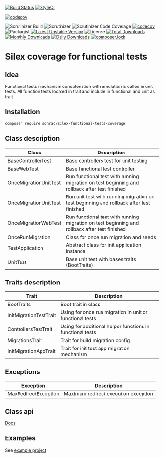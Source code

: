 [![Build Status](https://travis-ci.org/sonrac/silex-functional-tests-coverage.svg?branch=master)](https://travis-ci.org/sonrac/silex-functional-tests-coverage) 
[![StyleCI](https://styleci.io/repos/126492798/shield?branch=master&style=flat)](https://styleci.io/repos/126492798)

[![codecov](https://codecov.io/gh/sonrac/silex-functional-tests-coverage/branch/master/graph/badge.svg)](https://codecov.io/gh/sonrac/silex-functional-tests-coverage)

![Scrutinizer Build](https://scrutinizer-ci.com/g/sonrac/silex-functional-tests-coverage/badges/build.png?b=master)
![Scrutinizer](https://scrutinizer-ci.com/g/sonrac/silex-functional-tests-coverage/badges/quality-score.png?b=master)
![Scrutinizer Code Coverage](https://scrutinizer-ci.com/g/sonrac/silex-functional-tests-coverage/badges/coverage.png?b=master)
[![codecov](https://codecov.io/gh/sonrac/silex-functional-tests-coverage/branch/master/graph/badge.svg)](https://codecov.io/gh/sonrac/silex-functional-tests-coverage)
![Packagist](https://poser.pugx.org/sonrac/silex-functional-tests-coverage/v/stable.svg)
[![Latest Unstable Version](https://poser.pugx.org/sonrac/silex-functional-tests-coverage/v/unstable)](https://packagist.org/packages/sonrac/silex-functional-tests-coverage)
![License](https://poser.pugx.org/sonrac/silex-functional-tests-coverage/license.svg)
[![Total Downloads](https://poser.pugx.org/sonrac/silex-functional-tests-coverage/downloads)](https://packagist.org/packages/sonrac/silex-functional-tests-coverage)
[![Monthly Downloads](https://poser.pugx.org/sonrac/silex-functional-tests-coverage/d/monthly)](https://packagist.org/packages/sonrac/silex-functional-tests-coverage)
[![Daily Downloads](https://poser.pugx.org/sonrac/silex-functional-tests-coverage/d/daily)](https://packagist.org/packages/sonrac/silex-functional-tests-coverage)
[![composer.lock](https://poser.pugx.org/sonrac/silex-functional-tests-coverage/composerlock)](https://packagist.org/packages/sonrac/silex-functional-tests-coverage)

# Silex coverage for functional tests

## Idea

Functional tests mechanism concatenation with emulation is called in unit tests. All function tests located in trait and include in functional and unit as trait

## Installation

```bash
composer require sonrac/silex-functional-tests-coverage
```

## Class description

| Class | Description |
| ----- | ----------- |
| BaseControllerTest | Base controllers test for unit testing |
| BaseWebTest | Base functional test controller |
| OnceMigrationUnitTest | Run functional test with running migration on test beginning and rollback after test finished |
| OnceMigrationUnitTest | Run unit test with running migration on test beginning and rollback after test finished |
| OnceMigrationWebTest | Run functional test with running migration on test beginning and rollback after test finished |
| OnceRunMigration | Class for once run migration and seeds |
| TestApplication | Abstract class for init application instance |
| UnitTest | Base unit test with bases traits (BootTraits) |   

## Traits description

| Trait | Description |
| ----- | ----------- |
| BootTraits | Boot trait in class |
| InitMigrationTestTrait | Using for once run migration in unit or functional tests |
| ControllersTestTrait | Using for additional helper functions in functional tests |
| MigrationsTrait | Trait for build migration config |
| InitMigrationAppTrait | Trait for init test app migration mechanism |

## Exceptions

| Exception | Description |
| --------- | ----------- |
| MaxRedirectException | Maximum redirect execution exception |

## Class api

[Docs](https://sonrac.github.io/docs/silex-functional-tests)

## Examples

See [example project](https://github.com/sonrac/app-silex-functional-tests-coverage)